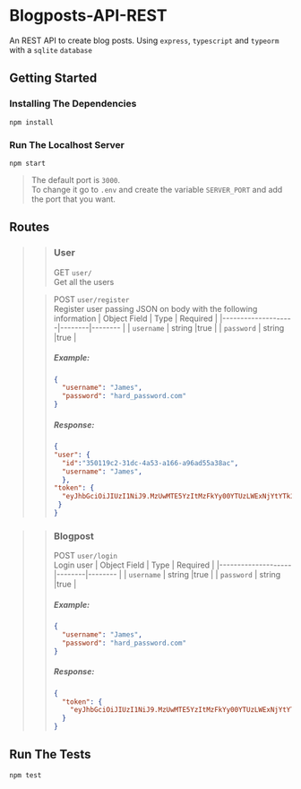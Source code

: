 # Blogposts-API-REST

An REST API to create blog posts.
Using `express`, `typescript` and `typeorm` with a `sqlite` `database`

## Getting Started

### Installing The Dependencies

    npm install

### Run The Localhost Server

    npm start

> The default port is `3000`. <br>
> To change it go to `.env` and create the variable `SERVER_PORT` and add the port that you want.

## Routes

> >### User
> >
> > GET `user/` <br>
> > Get all the users
>
> > POST `user/register` <br>
> > Register user passing JSON on body with the following information
> > | Object Field | Type | Required |
> > |--------------------|--------|-------- |
> > | `username` | string |true |
> > | `password` | string |true |
> >
> > ##### Example:
> >
> > ```json
> > {
> >   "username": "James",
> >   "password": "hard_password.com"
> > }
> > ```
> >
> > ##### Response:
> >
> > ```json
> > {
> > "user": {
> >   "id":"350119c2-31dc-4a53-a166-a96ad55a38ac",
> >   "username": "James",
> >   },
> > "token": {
> >   "eyJhbGciOiJIUzI1NiJ9.MzUwMTE5YzItMzFkYy00YTUzLWExNjYtYTk2YWQ1NWEzOGFj.W_TBtC5gRY6hssrK6JGHRKr3ETzFXQDctXVZVPOuPjY"
> >  }
> > }
> > ```

> > ### Blogpost
> >
> > POST `user/login` <br>
> > Login user
> > | Object Field | Type | Required |
> > |--------------------|--------|-------- |
> > | `username` | string |true |
> > | `password` | string |true |
> >
> > ##### Example:
> >
> > ```json
> > {
> >   "username": "James",
> >   "password": "hard_password.com"
> > }
> > ```
> >
> > ##### Response:
> >
> > ```json
> > {
> >   "token": {
> >     "eyJhbGciOiJIUzI1NiJ9.MzUwMTE5YzItMzFkYy00YTUzLWExNjYtYTk2YWQ1NWEzOGFj.W_TBtC5gRY6hssrK6JGHRKr3ETzFXQDctXVZVPOuPjY"
> >   }
> > }
> > ```

## Run The Tests

`npm test`

